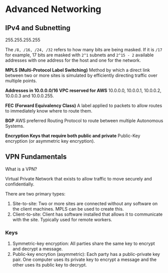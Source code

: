 # Advanced Networking

## IPv4 and Subnetting

255.255.255.255

The `/8, /16, /24, /32` refers to how many bits are being masked. If it is `/17` for example, 17 bits are masked with `2^1` subnets and `2^15 - 2` available addresses with one address for the host and one for the network.

**MPLS (Multi-Protocol Label Switching)**
Method by which a direct link between two or more sites is simulated by efficiently directing traffic over multiple points.

**Addresses in 10.0.0.0/16 VPC reserved for AWS**
10.0.0.0, 10.0.0.1, 10.0.0.2, 10.0.0.3 and 10.0.0.255.

**FEC (Forward Equivalency Class)**
A label applied to packets to allow routes to immediately know where to route them.

**BGP**
AWS preferred Routing Protocol to route between multiple Autonomous Systems.

**Encryption Keys that require both public and private**
Public-Key encryption (or asymmetric key encryption).

## VPN Fundamentals

What is a VPN?

Virtual Private Network that exists to allow traffic to move securely and confidentially.

There are two primary types:

1. Site-to-site: Two or more sites are connected without any software on the client machines. MPLS can be used to create this.
2. Client-to-site: Client has software installed that allows it to communicate with the site. Typically used for remote workers.

### Keys

1. Symmetric-key encryption: All parties share the same key to encrypt and decrypt a message.
2. Public-key encrytion (asymmetric): Each party has a public-private key pair. One computer uses its private key to encrypt a message and the other uses its public key to decrypt.
